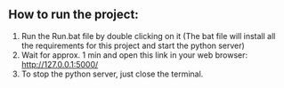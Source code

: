 ## How to run the project:

1. Run the Run.bat file by double clicking on it (The bat file will install all the requirements for this project and start the python server)
2. Wait for approx. 1 min and open this link in your web browser: http://127.0.0.1:5000/
3. To stop the python server, just close the terminal.
